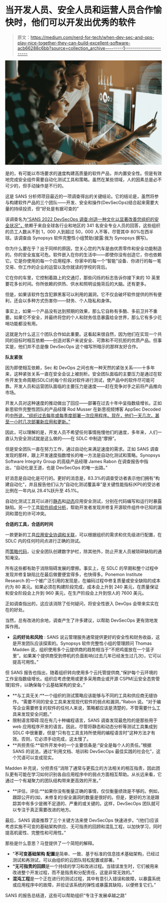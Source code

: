 # 当开发人员、安全人员和运营人员合作愉快时，他们可以开发出优秀的软件

> 原文：<https://medium.com/nerd-for-tech/when-dev-sec-and-ops-play-nice-together-they-can-build-excellent-software-acb66288c6bb?source=collection_archive---------1----------------------->

![](img/b9f1a7657880ed793424fccf1117229f.png)

是的，有可能以市场要求的速度构建高质量的软件产品，并内置安全性。但是有效地完成安全组件需要自动化测试工具和策略。虽然在某些领域，人的因素总是必不可少的，但手动操作是不行的。

这是 SANS 分析师项目最近的一项调查得出的关键结论。它的结论是，虽然将参与构建软件产品的三个团队——开发、安全和操作(DevSecOps)结合起来需要大量的持续投资，但“好处是有据可查的”

该调查名为[“SANS 2022 DevSecOps 调查:创造一种文化以显著改善您组织的安全状况”，](https://www.synopsys.com/software-integrity/resources/analyst-reports/2022-sans-devsecops-survey.html?cmp=pr-sig&utm_medium=referral)依赖于来自全球各行业和地区的 341 名安全专业人员的回答，这些组织的员工人数从不到 1，000 人到超过 50，000 人不等，尽管其中 80%在西半球。该调查由 Synopsys 软件完整性小组赞助(披露:我为 Synopsys 撰写)。

你为什么要在乎？出于同样的原因，您关心您的汽车是由优质零件和安全功能制造的。你的安全岌岌可危。软件嵌入在你的生活中——即使你没有创造它，你也依赖它。它是你使用的每一个应用程序、你家中的每一个“智能”设备、你进行的每一笔交易、你工作的企业的运营以及你就读的学校的背后。

它在你的车里，它控制着路上的交通灯，那些闪烁的标志告诉你接下来的 10 英里要花多长时间。你所依赖的供热、供水和照明设施背后的大脑。还有更多。

但是，如果该软件包含犯罪黑客可以利用的漏洞，它不仅会破坏软件提供的所有便利，还会以多种方式伤害你——财务、个人隐私和身体。

事实上，如果一个产品没有达到预期的效果，那么它自称有多酷、多前卫并不重要。如果它不安全，并最终将您的个人和财务信息暴露给全世界，那么它有多少花哨功能都没有用。

这就是为什么这三个团队合作如此重要。这看起来很自然，因为他们在实现一个共同的目标时相互依赖——创造对客户来说安全、可靠和不可抗拒的优质产品。但事实是，他们并不总是像 DevSecOps 这个缩写所暗示的那样友好合作。

**队友紧张**

因为即使相互依赖，Sec 和 DevOps 之间也有一种天然的紧张关系——十多年来，这种紧张关系一直在安全会议上被剖析。安全团队面临的主要压力是通过在软件开发生命周期(SDLC)的每个阶段对软件进行测试，使产品中的软件尽可能可靠。开发人员和运营团队面临的主要压力是速度——赶在竞争对手之前将产品推向市场。

开发人员对这种速度的推动做出了回应——部署在过去十年中呈指数级增长。正如新思软件完整性团队的产品经理 Rod Musser 在新思视频博客 AppSec Decoded 的[中所说，“组织过去每年或每季度部署一次应用程序。现在，他们一天几次，甚至一小时几次部署新应用和更新。”](https://www.youtube.com/watch?v=WSnbTSOusss)

因此，可以理解的是，开发人员不希望任何事情拖慢他们的速度，多年来，人们一直认为安全测试就是这么做的——在 SDLC 中制造“摩擦”。

但是安全团队一直在努力工作，通过自动化来满足速度的需求。正如 SANS 调查发现的那样，跟上开发速度指数增长的唯一方法是自动化测试和策略。Synopsys Software Integrity Group 的高级产品经理 James Rabon 在调查报告中指出，“自动化是王道，也是 DevSecOps 的唯一出路。”

好消息是自动化是可行的。更好的消息是，83.3%的调查受访者表示他们拥有“构建自动化”，并且报告他们认为“自动化测试覆盖率”是关键性能指标(KPI)的受访者比例在一年内从 28.4%跃升至 45.1%。

自动化测试工具可以进行[静态](https://www.synopsys.com/software-integrity/security-testing/static-analysis-sast.html?cmp=pr-sig&utm_medium=referral)和[动态](https://www.synopsys.com/software-integrity/security-testing/dast.html?cmp=pr-sig&utm_medium=referral)应用安全测试，分别在代码编写和运行时暴露缺陷。另一个工具[软件组成分析](https://www.synopsys.com/software-integrity/security-testing/software-composition-analysis.html?cmp=pr-sig&utm_medium=referral)，帮助开发者发现并修复开源软件组件中已知的漏洞和潜在的许可冲突。

**合适的工具，合适的时间**

一款更新的工具[应用安全协调和关联](https://www.synopsys.com/glossary/what-is-application-security-orchestration-and-correlation.html?cmp=pr-sig&utm_medium=referral)，可以根据组织的需求和优先级进行配置，在 SDLC 内的任何时间点进行正确的测试。

而[策略代码](https://www.synopsys.com/glossary/what-is-policy-as-code.html?cmp=pr-sig&utm_medium=referral)，让安全团队创建数字护栏，除其他外，防止开发人员被琐碎缺陷的通知淹没。

所有这些都有助于消除阻碍发展的摩擦。事实上，在 SDLC 的早期和整个过程中发现并修复缺陷比在最后做要便宜得多，也快得多。Ponemon Institute Research 的一个被广泛引用的发现是，在编码过程中修复质量或安全缺陷的成本约为 80 美元。如果必须在构建阶段完成，成本会上升到 240 美元，在质量保证和安全阶段会上升到 960 美元，在生产阶段会上升到惊人的 7600 美元。

正如调查指出的，这应该消除了任何疑问，将安全性嵌入 DevOps 会带来实实在在的好处。

当然，总有改进的余地，调查产生了许多建议，以帮助 DevSecOps 更有效地发挥作用。

*   **云的好处和风险** : SANS 说云管理服务通常提供更好的安全性和财务收益，这是开发团队应该探索的。Synopsys 软件完整性小组的管理顾问 Thomas Madden 说，组织使用多个云提供商的趋势相当于“不把鸡蛋放在一个篮子里”。如果某个提供商受到停机的负面影响(过去几年已经发生过几次)，它可以提高可用性。”

但 SANS 报告也指出，随着组织转向使用多个云托管提供商,“保护每个云环境的工作呈指数级增长。组织应考虑使用或更多采用商业或开源 CSPM[云安全态势管理]软件，以确保每个云基础架构的安全。”

*   **与工具无关:**一个组织的测试策略应该能够与不同的工具和供应商无缝协作。“需要不同的安全工具来发现现代软件的弱点和漏洞，”Rabon 说。“对于编写企业需要修复的软件的任何人来说，策略都应该是清楚的，不管需要什么工具来发现安全问题。”
*   限制语言障碍:现在有几十种编程语言，SANS 调查发现最危险的是那些用于 web 应用程序开发的语言。因此，尽管将静态和动态分析等测试工具集成到 SDLC 中很重要，但是“只有在工具支持所使用的编程语言时”这种方法才有效。否则，它必须手动完成，这太慢了。
*   **共担责任:**软件开发中的一个主要信条是:“安全是每个人的责任。”根据 SANS 的说法，通过“利用文档、培训和 DevSecOps 最佳实践的社会化”，这个咒语可以变成现实。

Madden 补充说，分担责任“消除了通常与更孤立的方法相关的相互指责，因此团队更有可能在学习如何识别各自应用程序中的弱点方面相互帮助。从长远来看，它通过一个有凝聚力的团队结构带来更高效的开发。”

*   **评估，评估:**如果你没有衡量正确的事情，仅仅衡量绩效是不够的。例如，跟踪公开的(如，未修复的)安全漏洞的数量是很好的。但是，更好的方法是跟踪其中有多少是微不足道的、严重的或关键的。这样，DevSecOps 团队就可以专注于真正需要改进的地方。

最后，SANS 调查推荐了三个关键方法来使 DevSecOps 快速进步。“(他们)应该考虑实施不可变的基础架构供应、无可指责的回顾和混乱工程，以加快学习，同时提高机密性、完整性和可用性。”

那些是什么意思？马登提供了一个简短的解释。

*   "**不可变基础架构** **配置**是简单、一致、基于标准的信息技术基础架构，已经过测试和再测试，可以由组织的云团队轻松配置或部署。"
*   **“无可指责的回顾**是一个持续的学习和改进过程。当错误发生时，它们被用来改进整个开发过程，而不是指责和分配责任，这是非常无效的。”
*   **混沌工程**是一个正在进行的测试过程，其中有意引入错误和故障，以暴露系统或应用程序中的故障，并验证该系统的弹性或暴露其缺陷，以便修复它们。”

SANS 的报告总结道，这些可以帮助组织“专注于发展卓越之路”